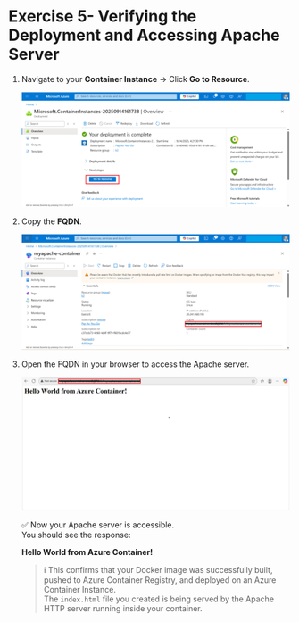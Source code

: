# Exercise 5- Verifying the Deployment and Accessing Apache Server

1. Navigate to your **Container Instance** → Click **Go to Resource**.
   
   ![](./azurelab/ci6.png)  

3. Copy the **FQDN**.
   
   ![](./azurelab/verify.5.png)  

5. Open the FQDN in your browser to access the Apache server.
   
   ![](./azurelab/verify1.png)

    ✅ Now your Apache server is accessible.  
   You should see the response:  

   **Hello World from Azure Container!**  

   > ℹ️ This confirms that your Docker image was successfully built, pushed to Azure Container Registry, and deployed on an Azure Container Instance.  
   > The `index.html` file you created is being served by the Apache HTTP server running inside your container.
 
